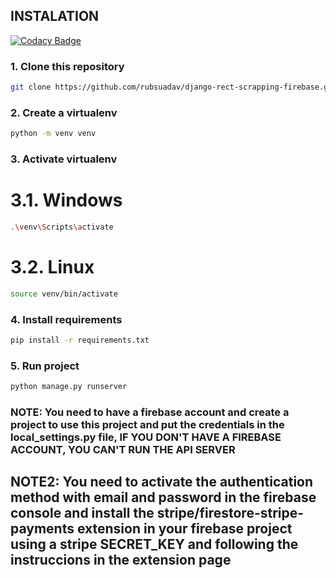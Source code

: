 ## INSTALATION

[![Codacy Badge](https://api.codacy.com/project/badge/Grade/aab804dc1a06435f868a50c655c66c53)](https://app.codacy.com/gh/rubsuadav/django-rect-scrapping-firebase?utm_source=github.com&utm_medium=referral&utm_content=rubsuadav/django-rect-scrapping-firebase&utm_campaign=Badge_Grade)

### 1. Clone this repository

```bash
git clone https://github.com/rubsuadav/django-rect-scrapping-firebase.git
```

### 2. Create a virtualenv

```bash
python -m venv venv
```

### 3. Activate virtualenv

# 3.1. Windows

```bash
.\venv\Scripts\activate
```

# 3.2. Linux

```bash
source venv/bin/activate
```

### 4. Install requirements

```bash
pip install -r requirements.txt
```

### 5. Run project

```bash
python manage.py runserver
```

### NOTE: You need to have a firebase account and create a project to use this project and put the credentials in the local_settings.py file, IF YOU DON'T HAVE A FIREBASE ACCOUNT, YOU CAN'T RUN THE API SERVER

## NOTE2: You need to activate the authentication method with email and password in the firebase console and install the stripe/firestore-stripe-payments extension in your firebase project using a stripe SECRET_KEY and following the instruccions in the extension page
